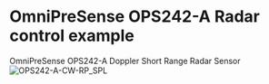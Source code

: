 # OmniPreSense OPS242-A Radar control example
OmniPreSense OPS242-A Doppler Short Range Radar Sensor
![OPS242-A-CW-RP_SPL](https://user-images.githubusercontent.com/13836042/146207368-58a312fc-2c4e-44cd-b18d-e5dd651a5c27.jpg)
